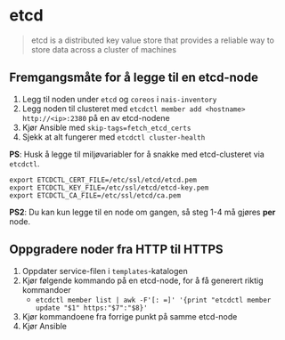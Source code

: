 etcd
====

> etcd is a distributed key value store that provides a reliable way to store data across a cluster of machines


## Fremgangsmåte for å legge til en etcd-node

1. Legg til noden under `etcd` og `coreos` i `nais-inventory`
2. Legg noden til clusteret med `etcdctl member add <hostname> http://<ip>:2380` på en av etcd-nodene
3. Kjør Ansible med `skip-tags=fetch_etcd_certs`
4. Sjekk at alt fungerer med `etcdctl cluster-health`


**PS**: Husk å legge til miljøvariabler for å snakke med etcd-clusteret via `etcdctl`.

```
export ETCDCTL_CERT_FILE=/etc/ssl/etcd/etcd.pem
export ETCDCTL_KEY_FILE=/etc/ssl/etcd/etcd-key.pem
export ETCDCTL_CA_FILE=/etc/ssl/etcd/ca.pem
```

**PS2**: Du kan kun legge til en node om gangen, så steg 1-4 må gjøres **per** node.


## Oppgradere noder fra HTTP til HTTPS

1. Oppdater service-filen i `templates`-katalogen
2. Kjør følgende kommando på en etcd-node, for å få generert riktig kommandoer
   * `etcdctl member list | awk -F'[: =]' '{print "etcdctl member update "$1" https:"$7":"$8}'`
3. Kjør kommandoene fra forrige punkt på samme etcd-node
4. Kjør Ansible
